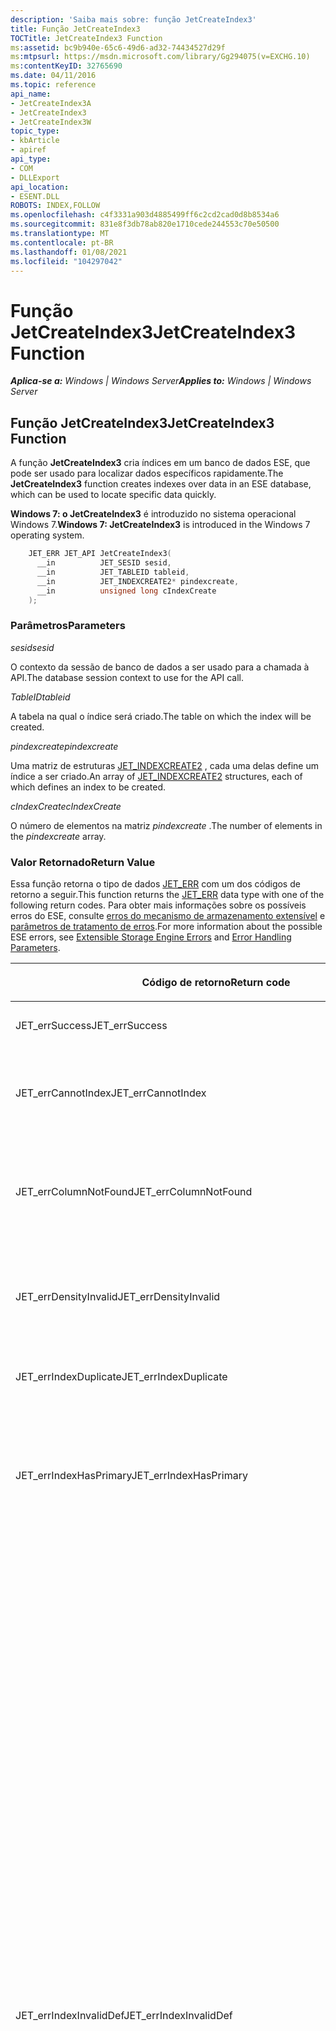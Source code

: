 ```yaml
---
description: 'Saiba mais sobre: função JetCreateIndex3'
title: Função JetCreateIndex3
TOCTitle: JetCreateIndex3 Function
ms:assetid: bc9b940e-65c6-49d6-ad32-74434527d29f
ms:mtpsurl: https://msdn.microsoft.com/library/Gg294075(v=EXCHG.10)
ms:contentKeyID: 32765690
ms.date: 04/11/2016
ms.topic: reference
api_name:
- JetCreateIndex3A
- JetCreateIndex3
- JetCreateIndex3W
topic_type:
- kbArticle
- apiref
api_type:
- COM
- DLLExport
api_location:
- ESENT.DLL
ROBOTS: INDEX,FOLLOW
ms.openlocfilehash: c4f3331a903d4885499ff6c2cd2cad0d8b8534a6
ms.sourcegitcommit: 831e8f3db78ab820e1710cede244553c70e50500
ms.translationtype: MT
ms.contentlocale: pt-BR
ms.lasthandoff: 01/08/2021
ms.locfileid: "104297042"
---
```

# <a name="jetcreateindex3-function"></a><span data-ttu-id="3b2fc-103">Função JetCreateIndex3</span><span class="sxs-lookup"><span data-stu-id="3b2fc-103">JetCreateIndex3 Function</span></span>


<span data-ttu-id="3b2fc-104">_**Aplica-se a:** Windows | Windows Server_</span><span class="sxs-lookup"><span data-stu-id="3b2fc-104">_**Applies to:** Windows | Windows Server_</span></span>

## <a name="jetcreateindex3-function"></a><span data-ttu-id="3b2fc-105">Função JetCreateIndex3</span><span class="sxs-lookup"><span data-stu-id="3b2fc-105">JetCreateIndex3 Function</span></span>

<span data-ttu-id="3b2fc-106">A função **JetCreateIndex3** cria índices em um banco de dados ESE, que pode ser usado para localizar dados específicos rapidamente.</span><span class="sxs-lookup"><span data-stu-id="3b2fc-106">The **JetCreateIndex3** function creates indexes over data in an ESE database, which can be used to locate specific data quickly.</span></span>

<span data-ttu-id="3b2fc-107">**Windows 7: o JetCreateIndex3** é introduzido no sistema operacional Windows 7.</span><span class="sxs-lookup"><span data-stu-id="3b2fc-107">**Windows 7:  JetCreateIndex3** is introduced in the Windows 7 operating system.</span></span>

```cpp
    JET_ERR JET_API JetCreateIndex3(
      __in          JET_SESID sesid,
      __in          JET_TABLEID tableid,
      __in          JET_INDEXCREATE2* pindexcreate,
      __in          unsigned long cIndexCreate
    );
```

### <a name="parameters"></a><span data-ttu-id="3b2fc-108">Parâmetros</span><span class="sxs-lookup"><span data-stu-id="3b2fc-108">Parameters</span></span>

<span data-ttu-id="3b2fc-109">*sesid*</span><span class="sxs-lookup"><span data-stu-id="3b2fc-109">*sesid*</span></span>

<span data-ttu-id="3b2fc-110">O contexto da sessão de banco de dados a ser usado para a chamada à API.</span><span class="sxs-lookup"><span data-stu-id="3b2fc-110">The database session context to use for the API call.</span></span>

<span data-ttu-id="3b2fc-111">*TableID*</span><span class="sxs-lookup"><span data-stu-id="3b2fc-111">*tableid*</span></span>

<span data-ttu-id="3b2fc-112">A tabela na qual o índice será criado.</span><span class="sxs-lookup"><span data-stu-id="3b2fc-112">The table on which the index will be created.</span></span>

<span data-ttu-id="3b2fc-113">*pindexcreate*</span><span class="sxs-lookup"><span data-stu-id="3b2fc-113">*pindexcreate*</span></span>

<span data-ttu-id="3b2fc-114">Uma matriz de estruturas [JET_INDEXCREATE2](./jet-indexcreate2-structure.md) , cada uma delas define um índice a ser criado.</span><span class="sxs-lookup"><span data-stu-id="3b2fc-114">An array of [JET_INDEXCREATE2](./jet-indexcreate2-structure.md) structures, each of which defines an index to be created.</span></span>

<span data-ttu-id="3b2fc-115">*cIndexCreate*</span><span class="sxs-lookup"><span data-stu-id="3b2fc-115">*cIndexCreate*</span></span>

<span data-ttu-id="3b2fc-116">O número de elementos na matriz *pindexcreate* .</span><span class="sxs-lookup"><span data-stu-id="3b2fc-116">The number of elements in the *pindexcreate* array.</span></span>

### <a name="return-value"></a><span data-ttu-id="3b2fc-117">Valor Retornado</span><span class="sxs-lookup"><span data-stu-id="3b2fc-117">Return Value</span></span>

<span data-ttu-id="3b2fc-118">Essa função retorna o tipo de dados [JET_ERR](./jet-err.md) com um dos códigos de retorno a seguir.</span><span class="sxs-lookup"><span data-stu-id="3b2fc-118">This function returns the [JET_ERR](./jet-err.md) data type with one of the following return codes.</span></span> <span data-ttu-id="3b2fc-119">Para obter mais informações sobre os possíveis erros do ESE, consulte [erros do mecanismo de armazenamento extensível](./extensible-storage-engine-errors.md) e [parâmetros de tratamento de erros](./error-handling-parameters.md).</span><span class="sxs-lookup"><span data-stu-id="3b2fc-119">For more information about the possible ESE errors, see [Extensible Storage Engine Errors](./extensible-storage-engine-errors.md) and [Error Handling Parameters](./error-handling-parameters.md).</span></span>

<table>
<colgroup>
<col style="width: 50%" />
<col style="width: 50%" />
</colgroup>
<thead>
<tr class="header">
<th><p><span data-ttu-id="3b2fc-120">Código de retorno</span><span class="sxs-lookup"><span data-stu-id="3b2fc-120">Return code</span></span></p></th>
<th><p><span data-ttu-id="3b2fc-121">Descrição</span><span class="sxs-lookup"><span data-stu-id="3b2fc-121">Description</span></span></p></th>
</tr>
</thead>
<tbody>
<tr class="odd">
<td><p><span data-ttu-id="3b2fc-122">JET_errSuccess</span><span class="sxs-lookup"><span data-stu-id="3b2fc-122">JET_errSuccess</span></span></p></td>
<td><p><span data-ttu-id="3b2fc-123">A operação foi concluída com sucesso.</span><span class="sxs-lookup"><span data-stu-id="3b2fc-123">The operation completed successfully.</span></span></p></td>
</tr>
<tr class="even">
<td><p><span data-ttu-id="3b2fc-124">JET_errCannotIndex</span><span class="sxs-lookup"><span data-stu-id="3b2fc-124">JET_errCannotIndex</span></span></p></td>
<td><p><span data-ttu-id="3b2fc-125">Foi feita uma tentativa de indexar uma coluna de atualização de caução ou SLV (Observe que as colunas SLV foram preteridas).</span><span class="sxs-lookup"><span data-stu-id="3b2fc-125">An attempt was made to index over an escrow-update or SLV column (note that SLV columns are deprecated).</span></span></p></td>
</tr>
<tr class="odd">
<td><p><span data-ttu-id="3b2fc-126">JET_errColumnNotFound</span><span class="sxs-lookup"><span data-stu-id="3b2fc-126">JET_errColumnNotFound</span></span></p></td>
<td><p><span data-ttu-id="3b2fc-127">Foi feita uma tentativa de indexar uma coluna não existente.</span><span class="sxs-lookup"><span data-stu-id="3b2fc-127">An attempt was made to index over a non-existent column.</span></span> <span data-ttu-id="3b2fc-128">A tentativa de indexar condicionalmente uma coluna não existente também pode produzir esse erro.</span><span class="sxs-lookup"><span data-stu-id="3b2fc-128">Attempting to conditionally index over a non-existent column can also produce this error.</span></span></p></td>
</tr>
<tr class="even">
<td><p><span data-ttu-id="3b2fc-129">JET_errDensityInvalid</span><span class="sxs-lookup"><span data-stu-id="3b2fc-129">JET_errDensityInvalid</span></span></p></td>
<td><p><span data-ttu-id="3b2fc-130">Esse erro será retornado se o membro <strong>ulDensity</strong> da estrutura de <a href="gg294082(v=exchg.10).md">JET_INDEXCREATE2</a> for definido como um número inferior a 20 ou maior que 100.</span><span class="sxs-lookup"><span data-stu-id="3b2fc-130">This error will be returned if the <strong>ulDensity</strong> member of the <a href="gg294082(v=exchg.10).md">JET_INDEXCREATE2</a> structure is set to a number less than 20 or greater than 100.</span></span></p></td>
</tr>
<tr class="odd">
<td><p><span data-ttu-id="3b2fc-131">JET_errIndexDuplicate</span><span class="sxs-lookup"><span data-stu-id="3b2fc-131">JET_errIndexDuplicate</span></span></p></td>
<td><p><span data-ttu-id="3b2fc-132">Foi feita uma tentativa de definir dois índices idênticos.</span><span class="sxs-lookup"><span data-stu-id="3b2fc-132">An attempt to define two identical indexes was made.</span></span></p></td>
</tr>
<tr class="even">
<td><p><span data-ttu-id="3b2fc-133">JET_errIndexHasPrimary</span><span class="sxs-lookup"><span data-stu-id="3b2fc-133">JET_errIndexHasPrimary</span></span></p></td>
<td><p><span data-ttu-id="3b2fc-134">Foi feita uma tentativa de especificar mais de um índice primário para uma tabela.</span><span class="sxs-lookup"><span data-stu-id="3b2fc-134">An attempt was made to specify more than one primary index for a table.</span></span> <span data-ttu-id="3b2fc-135">Uma tabela deve ter exatamente um índice primário.</span><span class="sxs-lookup"><span data-stu-id="3b2fc-135">A table must have exactly one primary index.</span></span> <span data-ttu-id="3b2fc-136">Se nenhum índice primário for especificado, o mecanismo de banco de dados criará de forma transparente um.</span><span class="sxs-lookup"><span data-stu-id="3b2fc-136">If no primary index is specified, the database engine will transparently create one.</span></span></p></td>
</tr>
<tr class="odd">
<td><p><span data-ttu-id="3b2fc-137">JET_errIndexInvalidDef</span><span class="sxs-lookup"><span data-stu-id="3b2fc-137">JET_errIndexInvalidDef</span></span></p></td>
<td><p><span data-ttu-id="3b2fc-138">Uma definição de índice inválida foi especificada.</span><span class="sxs-lookup"><span data-stu-id="3b2fc-138">An invalid index definition was specified.</span></span> <span data-ttu-id="3b2fc-139">Estes são alguns motivos possíveis para receber esse erro:</span><span class="sxs-lookup"><span data-stu-id="3b2fc-139">The following are some possible reasons for receiving this error:</span></span></p>
<ul>
<li><p><span data-ttu-id="3b2fc-140">Um índice primário é condicional (<strong>grbit</strong> membro de <a href="gg294082(v=exchg.10).md">JET_INDEXCREATE2</a> tem JET_bitIndexPrimary definido e o membro <strong>cConditionalColumn</strong> de <a href="gg294082(v=exchg.10).md">JET_INDEXCREATE2</a> é maior que zero).</span><span class="sxs-lookup"><span data-stu-id="3b2fc-140">A primary index is conditional (<strong>grbit</strong> member of <a href="gg294082(v=exchg.10).md">JET_INDEXCREATE2</a> has JET_bitIndexPrimary set, and the <strong>cConditionalColumn</strong> member of <a href="gg294082(v=exchg.10).md">JET_INDEXCREATE2</a> is greater than zero).</span></span></p></li>
<li><p><span data-ttu-id="3b2fc-141">Windows Server 2003 e versões posteriores do Windows.</span><span class="sxs-lookup"><span data-stu-id="3b2fc-141">Windows Server 2003 and later versions of Windows.</span></span> <span data-ttu-id="3b2fc-142">Tentativa de criar um índice de tupla com limites de tupla, mas sem passar informações no membro <strong>ptuplelimits</strong> em <a href="gg294082(v=exchg.10).md">JET_INDEXCREATE2</a> (ou seja, <em>grbit</em> tem JET_bitIndexTupleLimits definido, mas o ponteiro <strong>ptuplelimits</strong> é nulo).</span><span class="sxs-lookup"><span data-stu-id="3b2fc-142">Attempting to create a tuple index with tuple limits, but without passing information in the <strong>ptuplelimits</strong> member in <a href="gg294082(v=exchg.10).md">JET_INDEXCREATE2</a> (that is, <em>grbit</em> has JET_bitIndexTupleLimits set, but the <strong>ptuplelimits</strong> pointer is NULL).</span></span></p></li>
<li><p><span data-ttu-id="3b2fc-143">Passando uma definição de chave inválida no membro <strong>szKey</strong> da estrutura de <a href="gg294082(v=exchg.10).md">JET_INDEXCREATE2</a> .</span><span class="sxs-lookup"><span data-stu-id="3b2fc-143">Passing in an invalid key definition in the <strong>szKey</strong> member of the <a href="gg294082(v=exchg.10).md">JET_INDEXCREATE2</a> structure.</span></span> <span data-ttu-id="3b2fc-144">Consulte <a href="gg294082(v=exchg.10).md">JET_INDEXCREATE2</a> para obter uma discussão sobre definições válidas.</span><span class="sxs-lookup"><span data-stu-id="3b2fc-144">See <a href="gg294082(v=exchg.10).md">JET_INDEXCREATE2</a> for a discussion of valid definitions.</span></span></p></li>
<li><p><span data-ttu-id="3b2fc-145">Definir o membro <strong>cbVarSegMac</strong> em <a href="gg294082(v=exchg.10).md">JET_INDEXCREATE2</a> ser maior que JET_cbPrimaryKeyMost (para um índice primário) ou maior que JET_cbSecondaryKeyMost (para um índice secundário).</span><span class="sxs-lookup"><span data-stu-id="3b2fc-145">Setting the <strong>cbVarSegMac</strong> member in <a href="gg294082(v=exchg.10).md">JET_INDEXCREATE2</a> to be greater than JET_cbPrimaryKeyMost (for a primary index) or greater than JET_cbSecondaryKeyMost (for a secondary index).</span></span></p></li>
<li><p><span data-ttu-id="3b2fc-146">Passando uma combinação inválida para um índice Unicode definido pelo usuário (um que tem o conjunto de bits JET_bitIndexUnicode no membro <strong>grbit</strong> de <a href="gg294082(v=exchg.10).md">JET_INDEXCREATE2</a>).</span><span class="sxs-lookup"><span data-stu-id="3b2fc-146">Passing an invalid combination for a user-defined Unicode index (one which has the JET_bitIndexUnicode bit set in the <strong>grbit</strong> member of <a href="gg294082(v=exchg.10).md">JET_INDEXCREATE2</a>).</span></span> <span data-ttu-id="3b2fc-147">Algumas causas comuns podem ser que o campo pidxunicode da estrutura de <a href="gg294082(v=exchg.10).md">JET_INDEXCREATE2</a> é nulo ou o LCID especificado na estrutura pidxunicode é inválido.</span><span class="sxs-lookup"><span data-stu-id="3b2fc-147">Some common causes may be that the pidxunicode field of the <a href="gg294082(v=exchg.10).md">JET_INDEXCREATE2</a> structure is NULL, or the LCID specified in the pidxunicode structure is invalid.</span></span></p></li>
<li><p><span data-ttu-id="3b2fc-148">Especificando uma coluna com valores múltiplos para um índice primário.</span><span class="sxs-lookup"><span data-stu-id="3b2fc-148">Specifying a multi-valued column for a primary index.</span></span></p></li>
<li><p><span data-ttu-id="3b2fc-149">Tentando indexar muitas colunas condicionais.</span><span class="sxs-lookup"><span data-stu-id="3b2fc-149">Trying to index too many conditional columns.</span></span> <span data-ttu-id="3b2fc-150">O membro <strong>cConditionalColumn</strong> da estrutura de <a href="gg294082(v=exchg.10).md">JET_INDEXCREATE2</a> não deve ser maior que JET_ccolKeyMost.</span><span class="sxs-lookup"><span data-stu-id="3b2fc-150">The <strong>cConditionalColumn</strong> member of the <a href="gg294082(v=exchg.10).md">JET_INDEXCREATE2</a> structure must not be greater than JET_ccolKeyMost.</span></span></p></li>
</ul></td>
</tr>
<tr class="even">
<td><p><span data-ttu-id="3b2fc-151">JET_errIndexTuplesInvalidLimits</span><span class="sxs-lookup"><span data-stu-id="3b2fc-151">JET_errIndexTuplesInvalidLimits</span></span></p></td>
<td><p><span data-ttu-id="3b2fc-152">Windows XP e versões posteriores do Windows.</span><span class="sxs-lookup"><span data-stu-id="3b2fc-152">Windows XP and later versions of Windows.</span></span> <span data-ttu-id="3b2fc-153">Uma estrutura de <a href="gg269207(v=exchg.10).md">JET_TUPLELIMITS</a> foi especificada e não há suporte para seus limites.</span><span class="sxs-lookup"><span data-stu-id="3b2fc-153">A <a href="gg269207(v=exchg.10).md">JET_TUPLELIMITS</a> structure was specified, and its limits are not supported.</span></span> <span data-ttu-id="3b2fc-154">Consulte a seção comentários da estrutura de <a href="gg269207(v=exchg.10).md">JET_TUPLELIMITS</a> .</span><span class="sxs-lookup"><span data-stu-id="3b2fc-154">See the remarks section of the <a href="gg269207(v=exchg.10).md">JET_TUPLELIMITS</a> structure.</span></span></p></td>
</tr>
<tr class="odd">
<td><p><span data-ttu-id="3b2fc-155">JET_errIndexTuplesNonUniqueOnly</span><span class="sxs-lookup"><span data-stu-id="3b2fc-155">JET_errIndexTuplesNonUniqueOnly</span></span></p></td>
<td><p><span data-ttu-id="3b2fc-156">Windows XP e versões posteriores do Windows.</span><span class="sxs-lookup"><span data-stu-id="3b2fc-156">Windows XP and later versions of Windows.</span></span> <span data-ttu-id="3b2fc-157">Um índice de tupla não pode ser exclusivo (<em>grbit</em> não deve ter JET_bitIndexTuples e JET_bitIndexUnique definido).</span><span class="sxs-lookup"><span data-stu-id="3b2fc-157">A tuple index cannot be unique (<em>grbit</em> must not have both JET_bitIndexTuples and JET_bitIndexUnique set).</span></span></p></td>
</tr>
<tr class="even">
<td><p><span data-ttu-id="3b2fc-158">JET_errIndexTuplesOneColumnOnly</span><span class="sxs-lookup"><span data-stu-id="3b2fc-158">JET_errIndexTuplesOneColumnOnly</span></span></p></td>
<td><p><span data-ttu-id="3b2fc-159">Windows XP e versões posteriores do Windows.</span><span class="sxs-lookup"><span data-stu-id="3b2fc-159">Windows XP and later versions of Windows.</span></span> <span data-ttu-id="3b2fc-160">Um índice de tupla só pode ser em uma única coluna (ou seja, o membro <strong>grbit</strong> da estrutura de <a href="gg294082(v=exchg.10).md">JET_INDEXCREATE2</a> tem JET_bitIndexTuples definido, e o membro <strong>szKey</strong> da estrutura <a href="gg294082(v=exchg.10).md">JET_INDEXCREATE2</a> especifica mais de uma coluna).</span><span class="sxs-lookup"><span data-stu-id="3b2fc-160">A tuple index can only be over a single column (that is, the <strong>grbit</strong> member of the <a href="gg294082(v=exchg.10).md">JET_INDEXCREATE2</a> structure has JET_bitIndexTuples set, and the <strong>szKey</strong> member of the <a href="gg294082(v=exchg.10).md">JET_INDEXCREATE2</a> structure specifies more than one column).</span></span></p></td>
</tr>
<tr class="odd">
<td><p><span data-ttu-id="3b2fc-161">JET_errIndexTuplesSecondaryIndexOnly</span><span class="sxs-lookup"><span data-stu-id="3b2fc-161">JET_errIndexTuplesSecondaryIndexOnly</span></span></p></td>
<td><p><span data-ttu-id="3b2fc-162">Windows XP e versões posteriores do Windows.</span><span class="sxs-lookup"><span data-stu-id="3b2fc-162">Windows XP and later versions of Windows.</span></span> <span data-ttu-id="3b2fc-163">Um índice de tupla não pode ser um índice primário (ou seja, o membro <strong>grbit</strong> da estrutura de <a href="gg294082(v=exchg.10).md">JET_INDEXCREATE2</a> não deve ter JET_bitIndexPrimary e JET_bitIndexTuples definido).</span><span class="sxs-lookup"><span data-stu-id="3b2fc-163">A tuple index cannot be a primary index (that is, the <strong>grbit</strong> member of the <a href="gg294082(v=exchg.10).md">JET_INDEXCREATE2</a> structure must not have both JET_bitIndexPrimary and JET_bitIndexTuples set).</span></span></p></td>
</tr>
<tr class="even">
<td><p><span data-ttu-id="3b2fc-164">JET_errIndexTuplesTextColumnsOnly</span><span class="sxs-lookup"><span data-stu-id="3b2fc-164">JET_errIndexTuplesTextColumnsOnly</span></span></p></td>
<td><p><span data-ttu-id="3b2fc-165">Windows XP e versões posteriores do Windows.</span><span class="sxs-lookup"><span data-stu-id="3b2fc-165">Windows XP and later versions of Windows.</span></span> <span data-ttu-id="3b2fc-166">Um índice de tupla só pode estar em uma coluna de texto ou Unicode.</span><span class="sxs-lookup"><span data-stu-id="3b2fc-166">A tuple index can only be on a text or Unicode column.</span></span> <span data-ttu-id="3b2fc-167">Uma tentativa de indexar outras colunas (por exemplo, colunas binárias) resultará em JET_errIndexTuplesTextColumnsOnly.</span><span class="sxs-lookup"><span data-stu-id="3b2fc-167">An attempt to index other columns (for example, binary columns) will result in JET_errIndexTuplesTextColumnsOnly.</span></span></p></td>
</tr>
<tr class="odd">
<td><p><span data-ttu-id="3b2fc-168">JET_errIndexTuplesVarSegMacNotAllowed</span><span class="sxs-lookup"><span data-stu-id="3b2fc-168">JET_errIndexTuplesVarSegMacNotAllowed</span></span></p></td>
<td><p><span data-ttu-id="3b2fc-169">Windows XP e versões posteriores do Windows.</span><span class="sxs-lookup"><span data-stu-id="3b2fc-169">Windows XP and later versions of Windows.</span></span> <span data-ttu-id="3b2fc-170">Um índice de tupla não permite que o membro <strong>cbVarSegMac</strong> da estrutura de <a href="gg294082(v=exchg.10).md">JET_INDEXCREATE2</a> seja definida.</span><span class="sxs-lookup"><span data-stu-id="3b2fc-170">A tuple index does not allow the <strong>cbVarSegMac</strong> member of the <a href="gg294082(v=exchg.10).md">JET_INDEXCREATE2</a> structure to be set.</span></span></p></td>
</tr>
<tr class="even">
<td><p><span data-ttu-id="3b2fc-171">JET_errInTransaction</span><span class="sxs-lookup"><span data-stu-id="3b2fc-171">JET_errInTransaction</span></span></p></td>
<td><p><span data-ttu-id="3b2fc-172">Foi feita uma tentativa de criar um índice sem informações de versão em uma transação.</span><span class="sxs-lookup"><span data-stu-id="3b2fc-172">An attempt was made to create an index without version information while in a transaction.</span></span></p></td>
</tr>
<tr class="odd">
<td><p><span data-ttu-id="3b2fc-173">JET_errInvalidgrbit</span><span class="sxs-lookup"><span data-stu-id="3b2fc-173">JET_errInvalidgrbit</span></span></p></td>
<td><p><span data-ttu-id="3b2fc-174">A definição de índice é inválida porque o membro <strong>grbit</strong> da estrutura de <a href="gg294082(v=exchg.10).md">JET_INDEXCREATE2</a> contém valores inconsistentes.</span><span class="sxs-lookup"><span data-stu-id="3b2fc-174">The index definition is invalid because the <strong>grbit</strong> member of the <a href="gg294082(v=exchg.10).md">JET_INDEXCREATE2</a> structure contains inconsistent values.</span></span> <span data-ttu-id="3b2fc-175">Estes são alguns motivos possíveis:</span><span class="sxs-lookup"><span data-stu-id="3b2fc-175">The following are some possible reasons:</span></span></p>
<ul>
<li><p><span data-ttu-id="3b2fc-176">Um índice primário tinha um bit de ignorar especificado (JET_bitIndexPrimary foi passado com um dos JET_bitIndexIgnoreNull, JET_bitIndexIgnoreAnyNull ou JET_bitIndexIgnoreFirstNull).</span><span class="sxs-lookup"><span data-stu-id="3b2fc-176">A primary index had an ignore bit specified (JET_bitIndexPrimary was passed with one of JET_bitIndexIgnoreNull, JET_bitIndexIgnoreAnyNull, or JET_bitIndexIgnoreFirstNull).</span></span></p></li>
<li><p><span data-ttu-id="3b2fc-177">Um índice vazio não ignora nenhum campo nulo (ou seja, o membro <strong>grbit</strong> da estrutura de <a href="gg294082(v=exchg.10).md">JET_INDEXCREATE2</a> tem JET_bitIndexEmpty definido, mas não tem JET_bitIndexIgnoreAnyNull definido).</span><span class="sxs-lookup"><span data-stu-id="3b2fc-177">An empty index does not ignore any NULL fields (that is, <strong>grbit</strong> member of the <a href="gg294082(v=exchg.10).md">JET_INDEXCREATE2</a> structure has JET_bitIndexEmpty set, but does not have JET_bitIndexIgnoreAnyNull set).</span></span></p></li>
<li><p><span data-ttu-id="3b2fc-178">Passando uma estrutura de <a href="gg269214(v=exchg.10).md">JET_CONDITIONALCOLUMN</a> com um membro <strong>grbit</strong> inválido.</span><span class="sxs-lookup"><span data-stu-id="3b2fc-178">Passing in a <a href="gg269214(v=exchg.10).md">JET_CONDITIONALCOLUMN</a> structure with an invalid <strong>grbit</strong> member.</span></span> <span data-ttu-id="3b2fc-179">Consulte <a href="gg269214(v=exchg.10).md">JET_CONDITIONALCOLUMN</a>.</span><span class="sxs-lookup"><span data-stu-id="3b2fc-179">See <a href="gg269214(v=exchg.10).md">JET_CONDITIONALCOLUMN</a>.</span></span></p></li>
</ul>
<p><span data-ttu-id="3b2fc-180">Ao criar vários índices de uma vez (ou seja, se o parâmetro <em>cIndexCreate</em> for maior que um), nenhum dos índices poderá conter qualquer um dos seguintes bits:</span><span class="sxs-lookup"><span data-stu-id="3b2fc-180">When creating several indexes at once (that is, if the <em>cIndexCreate</em> parameter is greater than one), none of the indexes may contain any of the following bits:</span></span></p>
<ul>
<li><p><span data-ttu-id="3b2fc-181">JET_bitIndexPrimary</span><span class="sxs-lookup"><span data-stu-id="3b2fc-181">JET_bitIndexPrimary</span></span></p></li>
<li><p><span data-ttu-id="3b2fc-182">JET_bitIndexUnversioned</span><span class="sxs-lookup"><span data-stu-id="3b2fc-182">JET_bitIndexUnversioned</span></span></p></li>
<li><p><span data-ttu-id="3b2fc-183">JET_bitIndexEmpty</span><span class="sxs-lookup"><span data-stu-id="3b2fc-183">JET_bitIndexEmpty</span></span></p></li>
</ul></td>
</tr>
<tr class="even">
<td><p><span data-ttu-id="3b2fc-184">JET_errInvalidLanguageId</span><span class="sxs-lookup"><span data-stu-id="3b2fc-184">JET_errInvalidLanguageId</span></span></p></td>
<td><p><span data-ttu-id="3b2fc-185">Uma LCID (identificação de localidade) inválida foi passada (por meio do membro <strong>LCID</strong> na estrutura <a href="gg294097(v=exchg.10).md">JET_UNICODEINDEX</a> , que o membro <strong>pidxunicode</strong> na estrutura <a href="gg294082(v=exchg.10).md">JET_INDEXCREATE2</a> contém um ponteiro para, ou por meio do membro <strong>LCID</strong> da estrutura <a href="gg294082(v=exchg.10).md">JET_INDEXCREATE2</a> ).</span><span class="sxs-lookup"><span data-stu-id="3b2fc-185">An invalid Locale ID (LCID) was passed in (either through the <strong>lcid</strong> member in the <a href="gg294097(v=exchg.10).md">JET_UNICODEINDEX</a> structure, which the <strong>pidxunicode</strong> member in the <a href="gg294082(v=exchg.10).md">JET_INDEXCREATE2</a> structure contains a pointer to, or through the <strong>lcid</strong> member of the <a href="gg294082(v=exchg.10).md">JET_INDEXCREATE2</a> structure).</span></span></p></td>
</tr>
<tr class="odd">
<td><p><span data-ttu-id="3b2fc-186">JET_errInvalidName</span><span class="sxs-lookup"><span data-stu-id="3b2fc-186">JET_errInvalidName</span></span></p></td>
<td><p><span data-ttu-id="3b2fc-187">Um nome de índice inválido foi especificado.</span><span class="sxs-lookup"><span data-stu-id="3b2fc-187">An invalid index name was specified.</span></span> <span data-ttu-id="3b2fc-188">Consulte <a href="gg294082(v=exchg.10).md">JET_INDEXCREATE2</a> para obter mais detalhes.</span><span class="sxs-lookup"><span data-stu-id="3b2fc-188">See <a href="gg294082(v=exchg.10).md">JET_INDEXCREATE2</a> for more details.</span></span></p></td>
</tr>
<tr class="even">
<td><p><span data-ttu-id="3b2fc-189">JET_errInvalidParameter</span><span class="sxs-lookup"><span data-stu-id="3b2fc-189">JET_errInvalidParameter</span></span></p></td>
<td><p><span data-ttu-id="3b2fc-190">Um parâmetro inválido foi passado para a API.</span><span class="sxs-lookup"><span data-stu-id="3b2fc-190">An invalid parameter was passed into the API.</span></span> <span data-ttu-id="3b2fc-191">A seguir estão alguns motivos pelos quais esse erro pode ser retornado:</span><span class="sxs-lookup"><span data-stu-id="3b2fc-191">The following are some reasons why this error may be returned:</span></span></p>
<ul>
<li><p><span data-ttu-id="3b2fc-192">O campo <strong>cbKey</strong> de uma estrutura de <a href="gg294082(v=exchg.10).md">JET_INDEXCREATE2</a> é definido como zero.</span><span class="sxs-lookup"><span data-stu-id="3b2fc-192">The <strong>cbKey</strong> field of a <a href="gg294082(v=exchg.10).md">JET_INDEXCREATE2</a> structure is set to zero.</span></span></p></li>
<li><p><span data-ttu-id="3b2fc-193">O membro <strong>cbStruct</strong> de uma estrutura de <a href="gg294082(v=exchg.10).md">JET_INDEXCREATE2</a> não está definido como sizeof ( <a href="gg294082(v=exchg.10).md">JET_INDEXCREATE2</a> ).</span><span class="sxs-lookup"><span data-stu-id="3b2fc-193">The <strong>cbStruct</strong> member of a <a href="gg294082(v=exchg.10).md">JET_INDEXCREATE2</a> structure is not set to sizeof( <a href="gg294082(v=exchg.10).md">JET_INDEXCREATE2</a> ).</span></span></p></li>
</ul></td>
</tr>
<tr class="odd">
<td><p><span data-ttu-id="3b2fc-194">JET_errUnicodeTranslationFail</span><span class="sxs-lookup"><span data-stu-id="3b2fc-194">JET_errUnicodeTranslationFail</span></span></p></td>
<td><p><span data-ttu-id="3b2fc-195">Ocorreu um erro ao tentar normalizar uma coluna Unicode.</span><span class="sxs-lookup"><span data-stu-id="3b2fc-195">An error occurred while trying to normalize a Unicode column.</span></span> <span data-ttu-id="3b2fc-196">Isso pode ser causado pela execução de recursos do sistema.</span><span class="sxs-lookup"><span data-stu-id="3b2fc-196">This can be caused by running out of system resources.</span></span></p></td>
</tr>
<tr class="even">
<td><p><span data-ttu-id="3b2fc-197">JET_errSpaceHintsInvalid</span><span class="sxs-lookup"><span data-stu-id="3b2fc-197">JET_errSpaceHintsInvalid</span></span></p></td>
<td><p><span data-ttu-id="3b2fc-198">Um elemento da estrutura de dicas de espaço JET não estava correto ou é acionável.</span><span class="sxs-lookup"><span data-stu-id="3b2fc-198">An element of the JET space hints structure was not correct or actionable.</span></span></p></td>
</tr>
</tbody>
</table>


#### <a name="remarks"></a><span data-ttu-id="3b2fc-199">Comentários</span><span class="sxs-lookup"><span data-stu-id="3b2fc-199">Remarks</span></span>

<span data-ttu-id="3b2fc-200">O valor de retorno é JET_errSuccess na conclusão bem-sucedida de todos os índices especificados.</span><span class="sxs-lookup"><span data-stu-id="3b2fc-200">The return value is JET_errSuccess on successful completion of all indexes specified.</span></span>

<span data-ttu-id="3b2fc-201">**JetCreateIndex3** faz a iteração pelos índices fornecidos em **pindexcreate** e, às vezes, anulará na primeira falha.</span><span class="sxs-lookup"><span data-stu-id="3b2fc-201">**JetCreateIndex3** iterates through the indexes given in **pindexcreate**, and will sometimes abort on the first failure.</span></span> <span data-ttu-id="3b2fc-202">Todos os índices após o primeiro índice com um erro podem não ter sido tentados, mesmo que o membro **Err** da estrutura de [JET_INDEXCREATE2](./jet-indexcreate2-structure.md) contenha JET_errSuccess.</span><span class="sxs-lookup"><span data-stu-id="3b2fc-202">Any indexes after the first index with an error may not have been attempted, even though the **err** member of the [JET_INDEXCREATE2](./jet-indexcreate2-structure.md) structure contains JET_errSuccess.</span></span>

#### <a name="requirements"></a><span data-ttu-id="3b2fc-203">Requisitos</span><span class="sxs-lookup"><span data-stu-id="3b2fc-203">Requirements</span></span>

<table>
<colgroup>
<col style="width: 50%" />
<col style="width: 50%" />
</colgroup>
<tbody>
<tr class="odd">
<td><p><span data-ttu-id="3b2fc-204"><strong>Cliente</strong></span><span class="sxs-lookup"><span data-stu-id="3b2fc-204"><strong>Client</strong></span></span></p></td>
<td><p><span data-ttu-id="3b2fc-205">Requer o Windows Vista, o Windows XP ou o Windows 2000 Professional.</span><span class="sxs-lookup"><span data-stu-id="3b2fc-205">Requires Windows Vista, Windows XP, or Windows 2000 Professional.</span></span></p></td>
</tr>
<tr class="even">
<td><p><span data-ttu-id="3b2fc-206"><strong>Servidor</strong></span><span class="sxs-lookup"><span data-stu-id="3b2fc-206"><strong>Server</strong></span></span></p></td>
<td><p><span data-ttu-id="3b2fc-207">Requer o Windows Server 2008, o Windows Server 2003 ou o Windows 2000 Server.</span><span class="sxs-lookup"><span data-stu-id="3b2fc-207">Requires Windows Server 2008, Windows Server 2003, or Windows 2000 Server.</span></span></p></td>
</tr>
<tr class="odd">
<td><p><span data-ttu-id="3b2fc-208"><strong>Cabeçalho</strong></span><span class="sxs-lookup"><span data-stu-id="3b2fc-208"><strong>Header</strong></span></span></p></td>
<td><p><span data-ttu-id="3b2fc-209">Declarado em ESENT. h.</span><span class="sxs-lookup"><span data-stu-id="3b2fc-209">Declared in Esent.h.</span></span></p></td>
</tr>
<tr class="even">
<td><p><span data-ttu-id="3b2fc-210"><strong>Biblioteca</strong></span><span class="sxs-lookup"><span data-stu-id="3b2fc-210"><strong>Library</strong></span></span></p></td>
<td><p><span data-ttu-id="3b2fc-211">Use ESENT. lib.</span><span class="sxs-lookup"><span data-stu-id="3b2fc-211">Use ESENT.lib.</span></span></p></td>
</tr>
<tr class="odd">
<td><p><span data-ttu-id="3b2fc-212"><strong>DLL</strong></span><span class="sxs-lookup"><span data-stu-id="3b2fc-212"><strong>DLL</strong></span></span></p></td>
<td><p><span data-ttu-id="3b2fc-213">Requer ESENT.dll.</span><span class="sxs-lookup"><span data-stu-id="3b2fc-213">Requires ESENT.dll.</span></span></p></td>
</tr>
<tr class="even">
<td><p><span data-ttu-id="3b2fc-214"><strong>Unicode</strong></span><span class="sxs-lookup"><span data-stu-id="3b2fc-214"><strong>Unicode</strong></span></span></p></td>
<td><p><span data-ttu-id="3b2fc-215">Implementado como <strong>JetCreateIndex3W</strong> (Unicode) e <strong>JetCreateIndex3A</strong> (ANSI).</span><span class="sxs-lookup"><span data-stu-id="3b2fc-215">Implemented as <strong>JetCreateIndex3W</strong> (Unicode) and <strong>JetCreateIndex3A</strong> (ANSI).</span></span></p></td>
</tr>
</tbody>
</table>


#### <a name="see-also"></a><span data-ttu-id="3b2fc-216">Consulte Também</span><span class="sxs-lookup"><span data-stu-id="3b2fc-216">See Also</span></span>

[<span data-ttu-id="3b2fc-217">JET_CONDITIONALCOLUMN</span><span class="sxs-lookup"><span data-stu-id="3b2fc-217">JET_CONDITIONALCOLUMN</span></span>](./jet-conditionalcolumn-structure.md)  
[<span data-ttu-id="3b2fc-218">JET_ERR</span><span class="sxs-lookup"><span data-stu-id="3b2fc-218">JET_ERR</span></span>](./jet-err.md)  
[<span data-ttu-id="3b2fc-219">JET_GRBIT</span><span class="sxs-lookup"><span data-stu-id="3b2fc-219">JET_GRBIT</span></span>](./jet-grbit.md)  
[<span data-ttu-id="3b2fc-220">JET_SESID</span><span class="sxs-lookup"><span data-stu-id="3b2fc-220">JET_SESID</span></span>](./jet-sesid.md)  
[<span data-ttu-id="3b2fc-221">JET_TABLEID</span><span class="sxs-lookup"><span data-stu-id="3b2fc-221">JET_TABLEID</span></span>](./jet-tableid.md)  
[<span data-ttu-id="3b2fc-222">JET_INDEXCREATE2</span><span class="sxs-lookup"><span data-stu-id="3b2fc-222">JET_INDEXCREATE2</span></span>](./jet-indexcreate2-structure.md)  
[<span data-ttu-id="3b2fc-223">JetCreateIndex</span><span class="sxs-lookup"><span data-stu-id="3b2fc-223">JetCreateIndex</span></span>](./jetcreateindex-function.md)  
[<span data-ttu-id="3b2fc-224">JetCreateTableColumnIndex</span><span class="sxs-lookup"><span data-stu-id="3b2fc-224">JetCreateTableColumnIndex</span></span>](./jetcreatetablecolumnindex-function.md)  
[<span data-ttu-id="3b2fc-225">JetCreateTableColumnIndex2</span><span class="sxs-lookup"><span data-stu-id="3b2fc-225">JetCreateTableColumnIndex2</span></span>](./jetcreatetablecolumnindex2-function.md)  
[<span data-ttu-id="3b2fc-226">JET_SPACEHINTS</span><span class="sxs-lookup"><span data-stu-id="3b2fc-226">JET_SPACEHINTS</span></span>](./jet-spacehints-structure.md)
